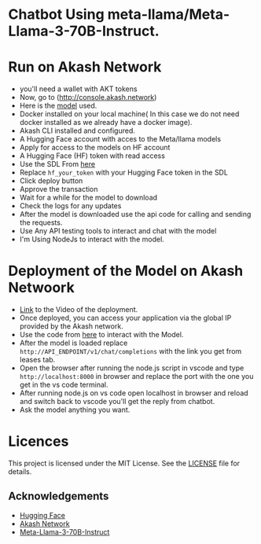 # Chatbot Using meta-llama/Meta-Llama-3-70B-Instruct.
# Run on Akash Network
- you'll need a wallet with AKT tokens
- Now, go to (http://console.akash.network)
- Here is the [model](https://huggingface.co/meta-llama/Meta-Llama-3-70B-Instruct) used.
- Docker installed on your local machine( In this case we do not need docker installed as we already have a docker image).
- Akash CLI installed and configured.
- A Hugging Face account with acces to the Meta/llama models
- Apply for access to the models on HF account
- A Hugging Face (HF) token with read access
- Use the SDL From [here]()
- Replace `hf_your_token` with your Hugging Face token in the SDL
- Click deploy button
- Approve the transaction
- Wait for a while for the model to download
- Check the logs for any updates
- After the model is downloaded use the api code for calling and sending the requests.
- Use Any API testing tools to interact and chat with the model
- I'm Using NodeJs to interact with the model.

# Deployment of the Model on Akash Netwoork
- [Link](https://www.youtube.com/watch?v=qgmMTPXAhbQ) to the Video of the deployment.
- Once deployed, you can access your application via the global IP provided by the Akash network.
- Use the code from [here](https://github.com/Kinnytrack/chatbot-meta-llama/blob/main/index.js) to interact with the Model.
- After the model is loaded replace `http://API_ENDPOINT/v1/chat/completions` with the link you get from leases tab.
- Open the browser after running the node.js script in vscode and type `http://localhost:8000` in browser and replace the port with the one you get in the vs code terminal.
- After running node.js on vs code open localhost in browser and reload and switch back to vscode you'll get the reply from chatbot.
- Ask the model anything you want.

# Licences
This project is licensed under the MIT License. See the [LICENSE](https://huggingface.co/meta-llama/Meta-Llama-3-70B/blob/main/LICENSE) file for details.

## Acknowledgements
 - [Hugging Face](https://huggingface.co/)
 - [Akash Network](https://akash.network/)
 - [Meta-Llama-3-70B-Instruct](https://huggingface.co/meta-llama/Meta-Llama-3-70B-Instruct)
